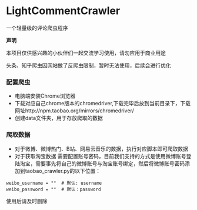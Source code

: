 # LightCommentCrawler
一个轻量级的评论爬虫程序

**声明**

本项目仅供感兴趣的小伙伴们一起交流学习使用，请勿应用于商业用途

头条、知乎爬虫因网站做了反爬虫限制，暂时无法使用，后续会进行优化

### 配置爬虫
- 电脑端安装Chrome浏览器
- 下载对应自己chrome版本的chromedriver,下载完毕后放到当前目录下，下载网址http://npm.taobao.org/mirrors/chromedriver/
- 创建data文件夹，用于存放爬取的数据

### 爬取数据
- 对于微博、微博热门、B站、网易云音乐的数据，执行对应脚本即可爬取数据
- 对于获取淘宝数据 需要配置账号密码，目前我们支持的方式是使用微博账号登陆淘宝，需要事先将自己的微博账号与淘宝账号绑定，然后将微博账号密码添加到taobao_crawler.py的以下位置：

```
weibo_username = ""  # 默认: username
weibo_password = ""  # 默认：password
```

使用后请及时删除

